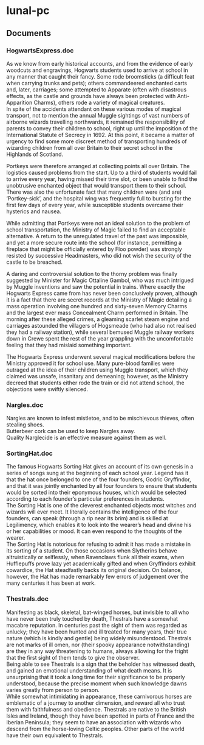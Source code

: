 # lunal-pc

## Documents 

### HogwartsExpress.doc  
As we know from early historical accounts, and from the evidence of early woodcuts and engravings, Hogwarts students used to arrive at school in any manner that caught their fancy. Some rode broomsticks (a difficult feat when carrying trunks and pets); others commandeered enchanted carts and, later, carriages; some attempted to Apparate (often with disastrous effects, as the castle and grounds have always been protected with Anti-Apparition Charms), others rode a variety of magical creatures.  
In spite of the accidents attendant on these various modes of magical transport, not to mention the annual Muggle sightings of vast numbers of airborne wizards travelling northwards, it remained the responsibility of parents to convey their children to school, right up until the imposition of the International Statute of Secrecy in 1692. At this point, it became a matter of urgency to find some more discreet method of transporting hundreds of wizarding children from all over Britain to their secret school in the Highlands of Scotland.  
  
Portkeys were therefore arranged at collecting points all over Britain. The logistics caused problems from the start. Up to a third of students would fail to arrive every year, having missed their time slot, or been unable to find the unobtrusive enchanted object that would transport them to their school. There was also the unfortunate fact that many children were (and are) ‘Portkey-sick’, and the hospital wing was frequently full to bursting for the first few days of every year, while susceptible students overcame their hysterics and nausea.  
  
While admitting that Portkeys were not an ideal solution to the problem of school transportation, the Ministry of Magic failed to find an acceptable alternative. A return to the unregulated travel of the past was impossible, and yet a more secure route into the school (for instance, permitting a fireplace that might be officially entered by Floo powder) was strongly resisted by successive Headmasters, who did not wish the security of the castle to be breached.  
  
A daring and controversial solution to the thorny problem was finally suggested by Minister for Magic Ottaline Gambol, who was much intrigued by Muggle inventions and saw the potential in trains. Where exactly the Hogwarts Express came from has never been conclusively proven, although it is a fact that there are secret records at the Ministry of Magic detailing a mass operation involving one hundred and sixty-seven Memory Charms and the largest ever mass Concealment Charm performed in Britain. The morning after these alleged crimes, a gleaming scarlet steam engine and carriages astounded the villagers of Hogsmeade (who had also not realised they had a railway station), while several bemused Muggle railway workers down in Crewe spent the rest of the year grappling with the uncomfortable feeling that they had mislaid something important.  
  
The Hogwarts Express underwent several magical modifications before the Ministry approved it for school use. Many pure-blood families were outraged at the idea of their children using Muggle transport, which they claimed was unsafe, insanitary and demeaning; however, as the Ministry decreed that students either rode the train or did not attend school, the objections were swiftly silenced.  
  
### Nargles.doc  
Nargles are known to infest mistletoe, and to be mischievous thieves, often stealing shoes.  
Butterbeer cork can be used to keep Nargles away.  
Quality Narglecide is an effective measure against them as well.  
  
### SortingHat.doc  
The famous Hogwarts Sorting Hat gives an account of its own genesis in a series of songs sung at the beginning of each school year. Legend has it that the hat once belonged to one of the four founders, Godric Gryffindor, and that it was jointly enchanted by all four founders to ensure that students would be sorted into their eponymous houses, which would be selected according to each founder’s particular preferences in students.  
The Sorting Hat is one of the cleverest enchanted objects most witches and wizards will ever meet. It literally contains the intelligence of the four founders, can speak (through a rip near its brim) and is skilled at Legilimency, which enables it to look into the wearer’s head and divine his or her capabilities or mood. It can even respond to the thoughts of the wearer.  
The Sorting Hat is notorious for refusing to admit it has made a mistake in its sorting of a student. On those occasions when Slytherins behave altruistically or selflessly, when Ravenclaws flunk all their exams, when Hufflepuffs prove lazy yet academically gifted and when Gryffindors exhibit cowardice, the Hat steadfastly backs its original decision. On balance, however, the Hat has made remarkably few errors of judgement over the many centuries it has been at work.  
  
### Thestrals.doc  
Manifesting as black, skeletal, bat-winged horses, but invisible to all who have never been truly touched by death, Thestrals have a somewhat macabre reputation. In centuries past the sight of them was regarded as unlucky; they have been hunted and ill treated for many years, their true nature (which is kindly and gentle) being widely misunderstood. Thestrals are not marks of ill omen, nor (their spooky appearance notwithstanding) are they in any way threatening to humans, always allowing for the fright that the first sight of them tends to give the observer.  
Being able to see Thestrals is a sign that the beholder has witnessed death, and gained an emotional understanding of what death means. It is unsurprising that it took a long time for their significance to be properly understood, because the precise moment when such knowledge dawns varies greatly from person to person.  
While somewhat intimidating in appearance, these carnivorous horses are emblematic of a journey to another dimension, and reward all who trust them with faithfulness and obedience. Thestrals are native to the British Isles and Ireland, though they have been spotted in parts of France and the Iberian Peninsula; they seem to have an association with wizards who descend from the horse-loving Celtic peoples. Other parts of the world have their own equivalent to Thestrals.  
  
